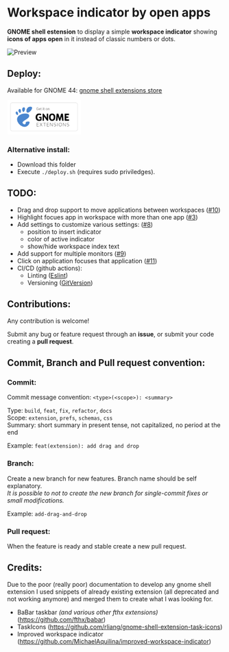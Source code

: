 # Workspace indicator by open apps

**GNOME shell estension** to display a simple **workspace indicator** showing **icons of apps open** in it instead of classic numbers or dots.

<img src="https://extensions.gnome.org/extension-data/screenshots/screenshot_5967.png" alt="Preview" height="50">


## Deploy:

Available for GNOME 44: [gnome shell extensions store](https://extensions.gnome.org/extension/5967/workspaces-indicator-by-open-apps/)

[<img src="https://raw.githubusercontent.com/andyholmes/gnome-shell-extensions-badge/master/get-it-on-ego.svg?sanitize=true" alt="Get it on GNOME Extensions" height="80">](https://extensions.gnome.org/extension/5967/workspaces-indicator-by-open-apps/)


### Alternative install:

- Download this folder
- Execute `./deploy.sh` (requires sudo priviledges).


## TODO:

- Drag and drop support to move applications between workspaces ([#10][i10])
- Highlight focues app in workspace with more than one app ([#3][i3])
- Add settings to customize various settings: ([#8][i8])
  - position to insert indicator
  - color of active indicator
  - show/hide workspace index text
- Add support for multiple monitors ([#9][i9])
- Click on application focuses that application ([#11][i11])
- CI/CD (github actions): 
  - Linting ([Eslint](https://eslint.org))
  - Versioning ([GitVersion](https://gitversion.net))

[i3]: https://github.com/Favo02/workspaces-by-open-apps/issues/3
[i8]: https://github.com/Favo02/workspaces-by-open-apps/issues/8
[i9]: https://github.com/Favo02/workspaces-by-open-apps/issues/9
[i10]: https://github.com/Favo02/workspaces-by-open-apps/issues/10
[i11]: https://github.com/Favo02/workspaces-by-open-apps/issues/11

## Contributions:

Any contribution is welcome!

Submit any bug or feature request through an **issue**, or submit your code creating a **pull request**. 


## Commit, Branch and Pull request convention:

### **Commit**:

Commit message convention: `<type>(<scope>): <summary>`

Type: `build`, `feat`, `fix`, `refactor`, `docs`\
Scope: `extension`, `prefs`, `schemas`, `css`\
Summary: short summary in present tense, not capitalized, no period at the end

Example: `feat(extension): add drag and drop`

### **Branch**:
Create a new branch for new features. Branch name should be self explanatory.\
*It is possible to not to create the new branch for single-commit fixes or small modifications.*

Example: `add-drag-and-drop`

### **Pull request**:
When the feature is ready and stable create a new pull request.


## Credits:

Due to the poor (really poor) documentation to develop any gnome shell extension I used snippets of already existing extension (all deprecated and not working anymore) and merged them to create what I was looking for.

- BaBar taskbar _(and various other fthx extensions)_ (https://github.com/fthx/babar)
- TaskIcons (https://github.com/rliang/gnome-shell-extension-task-icons)
- Improved workspace indicator (https://github.com/MichaelAquilina/improved-workspace-indicator)
